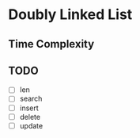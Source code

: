 # Doubly Linked List

## Time Complexity

## TODO

- [ ] len
- [ ] search
- [ ] insert
- [ ] delete
- [ ] update
